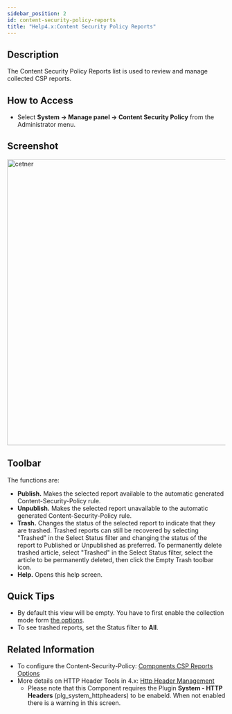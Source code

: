 ```yaml
---
sidebar_position: 2
id: content-security-policy-reports
title: "Help4.x:Content Security Policy Reports"
---
```

## Description

The Content Security Policy Reports list is used to review and manage
collected CSP reports.

## How to Access

- Select **System **→** Manage panel **→** Content Security Policy**
  from the Administrator menu.

## Screenshot

<img
src="https://docs.joomla.org/images/thumb/6/61/Content-security-policy-reports-en.png/800px-Content-security-policy-reports-en.png"
decoding="async"
srcset="https://docs.joomla.org/images/6/61/Content-security-policy-reports-en.png 1.5x"
data-file-width="1200" data-file-height="990" width="800" height="660"
alt="cetner" />

## Toolbar

The functions are:

- **Publish.** Makes the selected report available to the automatic
  generated Content-Security-Policy rule.
- **Unpublish.** Makes the selected report unavailable to the automatic
  generated Content-Security-Policy rule.
- **Trash.** Changes the status of the selected report to indicate that
  they are trashed. Trashed reports can still be recovered by selecting
  "Trashed" in the Select Status filter and changing the status of the
  report to Published or Unpublished as preferred. To permanently delete
  trashed article, select "Trashed" in the Select Status filter, select
  the article to be permanently deleted, then click the Empty Trash
  toolbar icon.
- **Help.** Opens this help screen.

## Quick Tips

- By default this view will be empty. You have to first enable the
  collection mode form <a
  href="https://docs.joomla.org/index.php?title=Help4.x:Content_Security_Policy:_Options/en&amp;action=edit&amp;redlink=1"
  class="new"
  title="Help4.x:Content Security Policy: Options/en (page does not exist)">the
  options</a>.
- To see trashed reports, set the Status filter to **All**.

## Related Information

- To configure the Content-Security-Policy: <a
  href="https://docs.joomla.org/index.php?title=Help4.x:Content_Security_Policy:_Options/en&amp;action=edit&amp;redlink=1"
  class="new"
  title="Help4.x:Content Security Policy: Options/en (page does not exist)">Components
  CSP Reports Options</a>
- More details on HTTP Header Tools in 4.x: [Http Header
  Management](https://docs.joomla.org/J4.x:Http_Header_Management/en "J4.x:Http Header Management/en")
  - Please note that this Component requires the Plugin **System - HTTP
    Headers** (plg_system_httpheaders) to be enabeld. When not enabled
    there is a warning in this screen.
